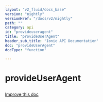 ```yaml
---
layout: "v2_fluid/docs_base"
version: "nightly"
versionHref: "/docs/v2/nightly"
path: ""
category: api
id: "provideuseragent"
title: "provideUserAgent"
header_sub_title: "Ionic API Documentation"
doc: "provideUserAgent"
docType: "function"

---
```










<h1 class="api-title">
<a class="anchor" name="provide-user-agent" href="#provide-user-agent"></a>

provideUserAgent





</h1>

<a class="improve-v2-docs" href="http://github.com/driftyco/ionic/edit/master//Users/briandennis/Ionic/ionic/src/module.ts#L202">
Improve this doc
</a>










<!-- @usage tag -->


<!-- @property tags -->



<!-- instance methods on the class -->




<!-- related link --><!-- end content block -->


<!-- end body block -->

